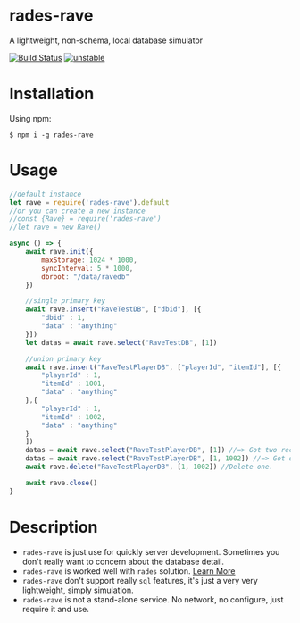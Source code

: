 # rades-rave
A lightweight, non-schema, local database simulator

[![Build Status](https://travis-ci.org/moriyalb/rades-rave.svg?branch=master)](https://travis-ci.org/moriyalb/rades-rave)
[![unstable](http://badges.github.io/stability-badges/dist/unstable.svg)](http://github.com/badges/stability-badges)

# Installation

Using npm:
```shell
$ npm i -g rades-rave
```

# Usage

```js
//default instance
let rave = require('rades-rave').default
//or you can create a new instance
//const {Rave} = require('rades-rave')
//let rave = new Rave()

async () => {
	await rave.init({
		maxStorage: 1024 * 1000,
		syncInterval: 5 * 1000,
		dbroot: "/data/ravedb"
	})

	//single primary key
	await rave.insert("RaveTestDB", ["dbid"], [{
		"dbid" : 1,
		"data" : "anything"
	}])
	let datas = await rave.select("RaveTestDB", [1])

	//union primary key
	await rave.insert("RaveTestPlayerDB", ["playerId", "itemId"], [{
		"playerId" : 1,
		"itemId" : 1001,
		"data" : "anything"
	},{
		"playerId" : 1,
		"itemId" : 1002,
		"data" : "anything"
	}
	])
	datas = await rave.select("RaveTestPlayerDB", [1]) //=> Got two records
	datas = await rave.select("RaveTestPlayerDB", [1, 1002]) //=> Got one records
	await rave.delete("RaveTestPlayerDB", [1, 1002]) //Delete one.

	await rave.close()
}
```

# Description

* `rades-rave` is just use for quickly server development. Sometimes you don't really want to concern about the database detail.
* `rades-rave` is worked well with `rades` solution. [Learn More](https://github.com/moriyalb/rades)
* `rades-rave` don't support really `sql` features, it's just a very very lightweight, simply simulation.
* `rades-rave` is not a stand-alone service. No network, no configure, just require it and use. 